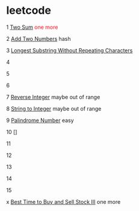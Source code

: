 # leetcode
1 [Two Sum](https://leetcode.com/problems/two-sum/) <font color=#ff1122> one more </font>

2 [Add Two Numbers]() hash

3 [Longest Substring Without Repeating Characters]()

4 

5  

6  

7 [Reverse Integer]() maybe out of range

8 [String to Integer]() maybe out of range

9 [Palindrome Number]() easy

10 []

11 

12 

13 

14 

15 

x [Best Time to Buy and Sell Stock III](https://leetcode.com/problems/best-time-to-buy-and-sell-stock-iii/) one more

